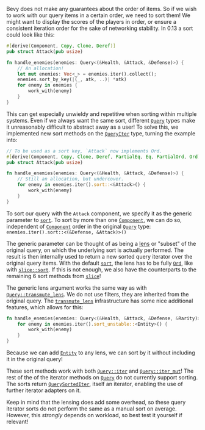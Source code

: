 Bevy does not make any guarantees about the order of items. So if we wish to work with our query items in a certain order, we need to sort them!
We might want to display the scores of the players in order, or ensure a consistent iteration order for the sake of networking stability.
In 0.13 a sort could look like this:

```rust
#[derive(Component, Copy, Clone, Deref)]
pub struct Attack(pub usize)

fn handle_enemies(enemies: Query<(&Health, &Attack, &Defense)>) {
    // An allocation!
    let mut enemies: Vec<_> = enemies.iter().collect();
    enemies.sort_by_key(|(_, atk, ..)| *atk)
    for enemy in enemies {
        work_with(enemy)
    }
}
```

This can get especially unwieldy and repetitive when sorting within multiple systems.
Even if we always want the same sort, different [`Query`] types make it unreasonably difficult to abstract away as a user!
To solve this, we implemented new sort methods on the [`QueryIter`] type, turning the example into:

```rust
// To be used as a sort key, `Attack` now implements Ord.
#[derive(Component, Copy, Clone, Deref, PartialEq, Eq, PartialOrd, Ord)]
pub struct Attack(pub usize)

fn handle_enemies(enemies: Query<(&Health, &Attack, &Defense)>) {
    // Still an allocation, but undercover.
    for enemy in enemies.iter().sort::<&Attack>() {
        work_with(enemy)
    }
}
```

To sort our query with the `Attack` component, we specify it as the generic parameter to [`sort`].
To sort by more than one [`Component`], we can do so, independent of [`Component`] order in the original [`Query`] type: `enemies.iter().sort::<(&Defense, &Attack)>()`

The generic parameter can be thought of as being a [lens] or "subset" of the original query, on which the underlying sort is actually performed. The result is then internally used to return a new sorted query iterator over the original query items.
With the default [`sort`], the lens has to be fully [`Ord`], like with [`slice::sort`].
If this is not enough, we also have the counterparts to the remaining 6 sort methods from [`slice`]!

The generic lens argument works the same way as with [`Query::transmute_lens`]. We do not use filters, they are inherited from the original query.
The [`transmute_lens`] infrastructure has some nice additional features, which allows for this:

```rust
fn handle_enemies(enemies: Query<(&Health, &Attack, &Defense, &Rarity)>) {
    for enemy in enemies.iter().sort_unstable::<Entity>() {
        work_with(enemy)
    }
}
```

Because we can add [`Entity`] to any lens, we can sort by it without including it in the original query!

These sort methods work with both [`Query::iter`] and [`Query::iter_mut`]! The rest of the of the iterator methods on [`Query`] do not currently support sorting.
The sorts return [`QuerySortedIter`], itself an iterator, enabling the use of further iterator adapters on it.

Keep in mind that the lensing does add some overhead, so these query iterator sorts do not perform the same as a manual sort on average. However, this *strongly* depends on workload, so best test it yourself if relevant!

[`Query`]: https://docs.rs/bevy/0.14/bevy/ecs/prelude/struct.Query.html
[`QueryIter`]: https://docs.rs/bevy/0.14/bevy/ecs/query/struct.QueryIter.html
[`sort`]: https://docs.rs/bevy/0.14/bevy/ecs/query/struct.QueryIter.html?search=Component#method.sort
[`Component`]: https://docs.rs/bevy/0.14/bevy/ecs/component/trait.Component.html
[lens]: https://docs.rs/bevy/0.14/bevy/ecs/prelude/struct.Query.html#method.transmute_lens
[`Ord`]: https://doc.rust-lang.org/stable/std/cmp/trait.Ord.html
[`slice::sort`]: https://doc.rust-lang.org/nightly/std/primitive.slice.html#method.sort
[`slice`]: https://doc.rust-lang.org/nightly/std/primitive.slice.html
[`Query::transmute_lens`]: https://docs.rs/bevy/0.14/bevy/ecs/prelude/struct.Query.html#method.transmute_lens
[`transmute_lens`]: https://docs.rs/bevy/0.14/bevy/ecs/prelude/struct.Query.html#method.transmute_lens
[`Entity`]: https://docs.rs/bevy/0.14/bevy/ecs/prelude/struct.Entity.html
[`Query::iter`]: https://docs.rs/bevy/0.14/bevy/ecs/prelude/struct.Query.html#method.iter
[`Query::iter_mut`]: https://docs.rs/bevy/0.14/bevy/ecs/prelude/struct.Query.html#method.iter_mut
[`QuerySortedIter`]: https://docs.rs/bevy/0.14/bevy/ecs/query/struct.QuerySortedIter.html
